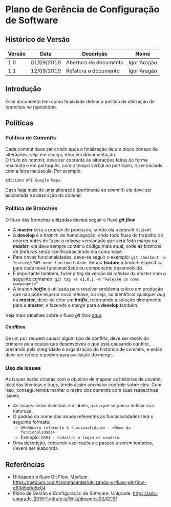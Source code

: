 # Plano de Gerência de Configuração de Software

## Histórico de Versão

|Versão|Data|Descrição|Nome|
|---|---|---|---|
|1.0|01/09/2019|Abertura do documento|Igor Aragão|
|1.1|12/09/2019|Refatora o documento|Igor Aragão|

## Introdução

Esse documento tem como finalidade definir a política de utilização de branches no repositório.

## Políticas

### Política de Commits

Cada commit deve ser criado após a finalização de um bloco conexo de alterações, seja em código, e/ou em documentação.  
O título do commit, deve ser coerente às alterações feitas de forma resumida e em português, com o tempo verbal no particípio, e ser iniciado com a letra maiúscula. Por exemplo:

   ```Adiciona API Google Maps```

Caso haja mais de uma alteração (pertinente ao *commit*) ela deve ser adicionada na descrição do *commit*.

### Política de Branches

O fluxo das *branches* utilizadas deverá seguir o fluxo ***git flow***

* A **master** será a *branch* de produção, sendo ela a *branch* estável.
* A **develop** é a *branch* de homologação, onde todo fluxo de trabalho irá ocorrer antes de fazer o *release* versionado que será feito *merge* na ***master***, ela deve sempre conter o código mais atual, onde as *branchs* de *features* serão ramificadas tendo ela como base.
* Para novas funcionalidades, deve-se seguir o exemplo: ```git checkout -b feature/US05-nome_funcionalidade```. Sendo **feature** a *branch* específica para cada nova funcionalidade ou componente desenvolvido.
* É importante também, fazer a *tag* da versão da *release* da *master* com o seguinte comando: ```git tag -a v1.0.1 -m “Release do novo componente”```
* A branch ***hotfix*** é utilizada para resolver problema crítico em produção que não pode esperar novo release, ou seja, ao identificar qualquer *bug* na ***master***, deve-se criar um ***hotfix***, retornando a solução diretamente para a ***master***, e fazendo o *merge* para a **develop** também.

Veja mais detalhes sobre o fluxo *git flow* [aqui](https://medium.com/trainingcenter/utilizando-o-fluxo-git-flow-e63d5e0d5e04).

#### Conflitos

Se um pull request causar algum tipo de conflito, deve ser resolvido primeiro pela equipe que desenvolveu o que está causando conflito, prezando pela integridade e organização do histórico de commits, e então deve ser refeito o pedido para avaliação do merge.

### Uso de Issues

As issues serão criadas com o objetivo de mapear as histórias de usuário, histórias técnicas e bugs, tendo assim um maior controle sobre eles. Com isso, conseguiremos manter o rastro dos commits com suas respectivas issues.

* As issues serão divididas em labels, para que se possa indicar sua natureza.
* O padrão do nome das issues referentes às funcionalidades terá o seguinte formato:
  * ```US<Número referente à funcionalidade> - <Nome da funcionalidade>```
  * Exemplo: ```US01 - Cadastro e login de usuário```.
* Uma descrição, contendo explicações e passos a serem tomados, deverá ser elaborada.

## Referências

* Utilizando o fluxo Git Flow. Medium. <https://medium.com/trainingcenter/utilizando-o-fluxo-git-flow-e63d5e0d5e04>
* Plano de Gestão e Configuração de Software. Unigrade. <https://ads-unigrade-2019-1.github.io/Wiki/dinamica02/GCS/>
